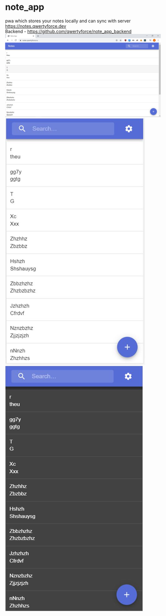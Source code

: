# note_app
pwa which stores your notes locally and can sync with server
https://notes.qwertyforce.dev
<br/> Backend - https://github.com/qwertyforce/note_app_backend
![Alt text](./screenshots/pc1.JPG)
![Alt text](./screenshots/mb1.JPG)
![Alt text](./screenshots/mb2.JPG)
